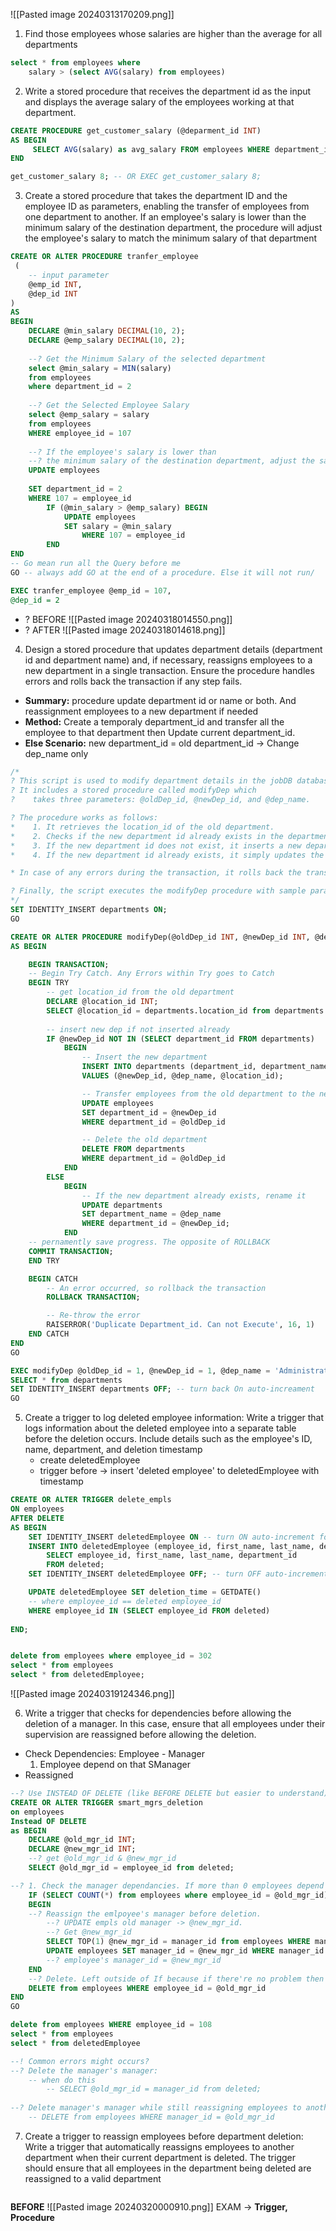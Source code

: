 ![[Pasted image 20240313170209.png]]

1. Find those employees whose salaries are higher than the average for all departments
```sql
select * from employees where 
    salary > (select AVG(salary) from employees)
```


2. Write a stored procedure that receives the department id as the input and displays the average salary of the employees working at that department.
```sql
CREATE PROCEDURE get_customer_salary (@deparment_id INT)
AS BEGIN
	 SELECT AVG(salary) as avg_salary FROM employees WHERE department_id = @deparment_id;
END

get_customer_salary 8; -- OR EXEC get_customer_salary 8;
```


3. Create a stored procedure that takes the department ID and the employee ID as parameters, enabling the transfer of employees from one department to another. If an employee's salary is lower than the minimum salary of the destination department, the procedure will adjust the employee's salary to match the minimum salary of that department
```sql
CREATE OR ALTER PROCEDURE tranfer_employee
 (
	-- input parameter
	@emp_id INT,
	@dep_id INT
)
AS
BEGIN
	DECLARE @min_salary DECIMAL(10, 2);
	DECLARE @emp_salary DECIMAL(10, 2);
	
	--? Get the Minimum Salary of the selected department
	select @min_salary = MIN(salary)
	from employees
	where department_id = 2
	
	--? Get the Selected Employee Salary 
	select @emp_salary = salary
	from employees
	WHERE employee_id = 107
	
	--? If the employee's salary is lower than 
	--? the minimum salary of the destination department, adjust the salary
	UPDATE employees
    
	SET department_id = 2
	WHERE 107 = employee_id
		IF (@min_salary > @emp_salary) BEGIN
			UPDATE employees
			SET salary = @min_salary
				WHERE 107 = employee_id
		END
END 
-- Go mean run all the Query before me
GO -- always add GO at the end of a procedure. Else it will not run/ 

EXEC tranfer_employee @emp_id = 107,
@dep_id = 2
```
+ ? BEFORE
![[Pasted image 20240318014550.png]]
+ ? AFTER
![[Pasted image 20240318014618.png]]


4. Design a stored procedure that updates department details (department id and department name) and, if necessary, reassigns employees to a new department in a single transaction. Ensure the procedure handles errors and rolls back the transaction if any step fails.

+ **Summary:** procedure update department id or name or both. And reassignment employees to a new department if needed
+ **Method:** 
	Create a temporaly department_id and transfer all the employee to that department then Update current department_id.
+ **Else Scenario:** new department_id = old department_id -> Change dep_name only
```sql
/*
? This script is used to modify department details in the jobDB database.
? It includes a stored procedure called modifyDep which 
?    takes three parameters: @oldDep_id, @newDep_id, and @dep_name. 

? The procedure works as follows:
*    1. It retrieves the location_id of the old department.
*    2. Checks if the new department id already exists in the departments table.
*    3. If the new department id does not exist, it inserts a new department with the new department id, department name, and the location id of the old department. It then transfers all employees from the old department to the new one and deletes the old department.
*    4. If the new department id already exists, it simply updates the department name of the existing department.

* In case of any errors during the transaction, it rolls back the transaction and raises an error.

? Finally, the script executes the modifyDep procedure with sample parameters and selects all records from the departments table.
*/
SET IDENTITY_INSERT departments ON;
GO

CREATE OR ALTER PROCEDURE modifyDep(@oldDep_id INT, @newDep_id INT, @dep_name nvarchar(30))
AS BEGIN 

    BEGIN TRANSACTION;
    -- Begin Try Catch. Any Errors within Try goes to Catch
    BEGIN TRY
        -- get location_id from the old department
        DECLARE @location_id INT;
        SELECT @location_id = departments.location_id from departments WHERE department_id = @oldDep_id;
        
        -- insert new dep if not inserted already
        IF @newDep_id NOT IN (SELECT department_id FROM departments)
            BEGIN
                -- Insert the new department
                INSERT INTO departments (department_id, department_name, location_id)
                VALUES (@newDep_id, @dep_name, @location_id);

                -- Transfer employees from the old department to the new one
                UPDATE employees 
                SET department_id = @newDep_id 
                WHERE department_id = @oldDep_id

                -- Delete the old department
                DELETE FROM departments 
                WHERE department_id = @oldDep_id
            END
        ELSE
            BEGIN
                -- If the new department already exists, rename it
                UPDATE departments 
                SET department_name = @dep_name 
                WHERE department_id = @newDep_id;
            END
    -- pernamently save progress. The opposite of ROLLBACK
    COMMIT TRANSACTION; 
    END TRY

    BEGIN CATCH
        -- An error occurred, so rollback the transaction
        ROLLBACK TRANSACTION;

        -- Re-throw the error
        RAISERROR('Duplicate Department_id. Can not Execute', 16, 1)
    END CATCH
END
GO

EXEC modifyDep @oldDep_id = 1, @newDep_id = 1, @dep_name = 'Administration'
SELECT * from departments
SET IDENTITY_INSERT departments OFF; -- turn back On auto-increament
GO
```


5. Create a trigger to log deleted employee information: Write a trigger that logs information about the deleted employee into a separate table before the deletion occurs. Include details such as the employee's ID, name, department, and deletion timestamp
	+ create deletedEmployee 
	+ trigger before -> insert 'deleted employee' to deletedEmployee with timestamp
```sql
CREATE OR ALTER TRIGGER delete_empls 
ON employees
AFTER DELETE
AS BEGIN
    SET IDENTITY_INSERT deletedEmployee ON -- turn ON auto-increment for deletedEmployee table
    INSERT INTO deletedEmployee (employee_id, first_name, last_name, department_id)
        SELECT employee_id, first_name, last_name, department_id
        FROM deleted;
    SET IDENTITY_INSERT deletedEmployee OFF; -- turn OFF auto-increment for deletedEmployee table

    UPDATE deletedEmployee SET deletion_time = GETDATE() 
    -- where employee_id == deleted employee_id  
    WHERE employee_id IN (SELECT employee_id FROM deleted)
    
END;


delete from employees where employee_id = 302
select * from employees
select * from deletedEmployee;
```
![[Pasted image 20240319124346.png]]


6. Write a trigger that checks for dependencies before allowing the deletion of a manager. In this case, ensure that all employees under their supervision are reassigned before allowing the deletion.
+ Check Dependencies: Employee - Manager
	1) Employee depend on that SManager 
+ Reassigned 
```sql
--? Use INSTEAD OF DELETE (like BEFORE DELETE but easier to understand) (Instead of just delete we do this and that and finally delete)
CREATE OR ALTER TRIGGER smart_mgrs_deletion 
on employees
Instead OF DELETE
as BEGIN
    DECLARE @old_mgr_id INT;
    DECLARE @new_mgr_id INT;
    --? get @old_mgr_id & @new_mgr_id
    SELECT @old_mgr_id = employee_id from deleted; 

--? 1. Check the manager dependancies. If more than 0 employees depend on that 1 manager_id
    IF (SELECT COUNT(*) from employees where employee_id = @old_mgr_id) > 0
    BEGIN
    --? Reassign the emlpoyee's manager before deletion.
        --? UPDATE empls old manager -> @new_mgr_id. 
        --? Get @new_mgr_id
        SELECT TOP(1) @new_mgr_id = manager_id from employees WHERE manager_id <> @old_mgr_id  
        UPDATE employees SET manager_id = @new_mgr_id WHERE manager_id = @old_mgr_id
        --? employee's manager_id = @new_mgr_id
    END
    --? Delete. Left outside of If because if there're no problem then just delete 
    DELETE from employees WHERE employee_id = @old_mgr_id  
END
GO

delete from employees WHERE employee_id = 108
select * from employees
select * from deletedEmployee

--! Common errors might occurs? 
--? Delete the manager's manager: 
    -- when do this
        -- SELECT @old_mgr_id = manager_id from deleted; 
     
--? Delete manager's manager while still reassigning employees to another manager 
    -- DELETE from employees WHERE manager_id = @old_mgr_id  

```


7. Create a trigger to reassign employees before department deletion: Write a trigger that automatically reassigns employees to another department when their current department is deleted. The trigger should ensure that all employees in the department being deleted are reassigned to a valid department
```sql

```
**BEFORE**
![[Pasted image 20240320000910.png]]
EXAM -> **Trigger, Procedure**